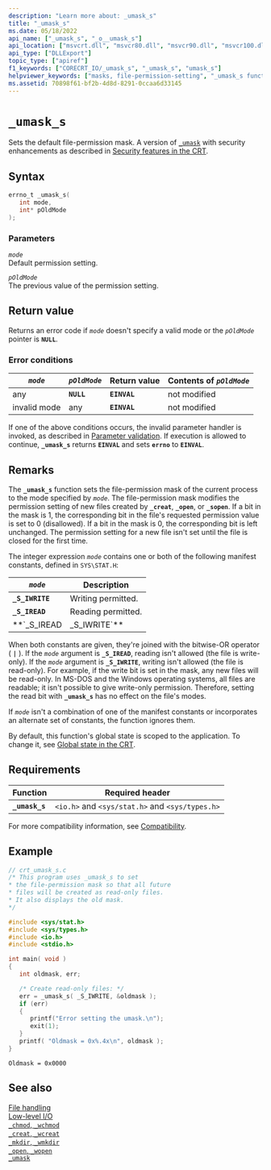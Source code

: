 ```yaml
---
description: "Learn more about: _umask_s"
title: "_umask_s"
ms.date: 05/18/2022
api_name: ["_umask_s", "_o__umask_s"]
api_location: ["msvcrt.dll", "msvcr80.dll", "msvcr90.dll", "msvcr100.dll", "msvcr100_clr0400.dll", "msvcr110.dll", "msvcr110_clr0400.dll", "msvcr120.dll", "msvcr120_clr0400.dll", "ucrtbase.dll", "api-ms-win-crt-filesystem-l1-1-0.dll", "api-ms-win-crt-private-l1-1-0.dll"]
api_type: ["DLLExport"]
topic_type: ["apiref"]
f1_keywords: ["CORECRT_IO/_umask_s", "_umask_s", "umask_s"]
helpviewer_keywords: ["masks, file-permission-setting", "_umask_s function", "masks", "file permissions [C++]", "umask_s function", "files [C++], permission settings for"]
ms.assetid: 70898f61-bf2b-4d8d-8291-0ccaa6d33145
---
```

# `_umask_s`

Sets the default file-permission mask. A version of [`_umask`](umask.md) with security enhancements as described in [Security features in the CRT](../security-features-in-the-crt.md).

## Syntax

```C
errno_t _umask_s(
   int mode,
   int* pOldMode
);
```

### Parameters

*`mode`*\
Default permission setting.

*`pOldMode`*\
The previous value of the permission setting.

## Return value

Returns an error code if *`mode`* doesn't specify a valid mode or the *`pOldMode`* pointer is **`NULL`**.

### Error conditions

| *`mode`* | *`pOldMode`* | Return value | Contents of *`pOldMode`* |
|--|--|--|--|
| any | **`NULL`** | **`EINVAL`** | not modified |
| invalid mode | any | **`EINVAL`** | not modified |

If one of the above conditions occurs, the invalid parameter handler is invoked, as described in [Parameter validation](../parameter-validation.md). If execution is allowed to continue, **`_umask_s`** returns **`EINVAL`** and sets **`errno`** to **`EINVAL`**.

## Remarks

The **`_umask_s`** function sets the file-permission mask of the current process to the mode specified by *`mode`*. The file-permission mask modifies the permission setting of new files created by **`_creat`**, **`_open`**, or **`_sopen`**. If a bit in the mask is 1, the corresponding bit in the file's requested permission value is set to 0 (disallowed). If a bit in the mask is 0, the corresponding bit is left unchanged. The permission setting for a new file isn't set until the file is closed for the first time.

The integer expression *`mode`* contains one or both of the following manifest constants, defined in `SYS\STAT.H`:

| *`mode`* | Description |
|--|--|
| **`_S_IWRITE`** | Writing permitted. |
| **`_S_IREAD`** | Reading permitted. |
| **`_S_IREAD | _S_IWRITE`** | Reading and writing permitted. |

When both constants are given, they're joined with the bitwise-OR operator ( **`|`** ). If the *`mode`* argument is **`_S_IREAD`**, reading isn't allowed (the file is write-only). If the *`mode`* argument is **`_S_IWRITE`**, writing isn't allowed (the file is read-only). For example, if the write bit is set in the mask, any new files will be read-only. In MS-DOS and the Windows operating systems, all files are readable; it isn't possible to give write-only permission. Therefore, setting the read bit with **`_umask_s`** has no effect on the file's modes.

If *`mode`* isn't a combination of one of the manifest constants or incorporates an alternate set of constants, the function ignores them.

By default, this function's global state is scoped to the application. To change it, see [Global state in the CRT](../global-state.md).

## Requirements

| Function | Required header |
|--|--|
| **`_umask_s`** | `<io.h>` and `<sys/stat.h>` and `<sys/types.h>` |

For more compatibility information, see [Compatibility](../compatibility.md).

## Example

```C
// crt_umask_s.c
/* This program uses _umask_s to set
* the file-permission mask so that all future
* files will be created as read-only files.
* It also displays the old mask.
*/

#include <sys/stat.h>
#include <sys/types.h>
#include <io.h>
#include <stdio.h>

int main( void )
{
   int oldmask, err;

   /* Create read-only files: */
   err = _umask_s( _S_IWRITE, &oldmask );
   if (err)
   {
      printf("Error setting the umask.\n");
      exit(1);
   }
   printf( "Oldmask = 0x%.4x\n", oldmask );
}
```

```Output
Oldmask = 0x0000
```

## See also

[File handling](../file-handling.md)\
[Low-level I/O](../low-level-i-o.md)\
[`_chmod`, `_wchmod`](chmod-wchmod.md)\
[`_creat`, `_wcreat`](creat-wcreat.md)\
[`_mkdir`, `_wmkdir`](mkdir-wmkdir.md)\
[`_open`, `_wopen`](open-wopen.md)\
[`_umask`](umask.md)
